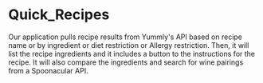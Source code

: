 # Quick_Recipes
Our application pulls recipe results from Yummly's API based on recipe name or by ingredient or diet restriction or Allergy restriction. Then, it will list the recipe ingredients and it includes a button to the instructions for the recipe. It will also compare the ingredients and search for wine pairings from a Spoonacular API.
